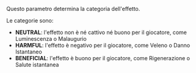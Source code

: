 Questo parametro determina la categoria dell'effetto.

Le categorie sono:

- **NEUTRAL**: l'effetto non è né cattivo né buono per il giocatore, come Luminescenza o Malaugurio
- **HARMFUL**: l'effetto è negativo per il giocatore, come Veleno o Danno Istantaneo
- **BENEFICIAL**: l'effetto è buono per il giocatore, come Rigenerazione o Salute istantanea
